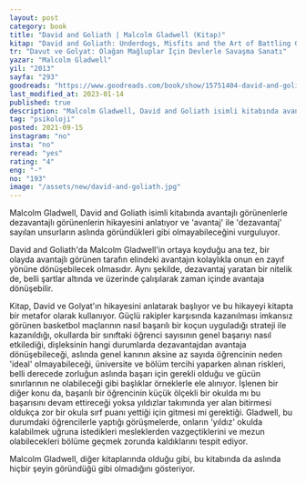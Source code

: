 ```yaml
---
layout: post
category: book
title: "David and Goliath | Malcolm Gladwell (Kitap)"
kitap: "David and Goliath: Underdogs, Misfits and the Art of Battling Giants"
tr: "Davut ve Golyat: Olağan Mağluplar İçin Devlerle Savaşma Sanatı"
yazar: "Malcolm Gladwell"
yil: "2013"
sayfa: "293"
goodreads: "https://www.goodreads.com/book/show/15751404-david-and-goliath"
last_modified_at: 2023-01-14
published: true
description: "Malcolm Gladwell, David and Goliath isimli kitabında avantajlı görünenlerle dezavantajlı görünenlerin hikayesini anlatıyor ve 'avantaj' ile 'dezavantaj' sayılan unsurların aslında göründükleri gibi olmayabileceğini vurguluyor."
tag: "psikoloji"
posted: 2021-09-15
instagram: "no"
insta: "no"
reread: "yes"
rating: "4"
eng: "-"
no: "193"
image: "/assets/new/david-and-goliath.jpg"
---
```


Malcolm Gladwell, David and Goliath isimli kitabında avantajlı görünenlerle dezavantajlı görünenlerin hikayesini anlatıyor ve 'avantaj' ile 'dezavantaj' sayılan unsurların aslında göründükleri gibi olmayabileceğini vurguluyor.

David and Goliath'da Malcolm Gladwell'in ortaya koyduğu ana tez, bir olayda avantajlı görünen tarafın elindeki avantajın kolaylıkla onun en zayıf yönüne dönüşebilecek olmasıdır. Aynı şekilde, dezavantaj yaratan bir nitelik de, belli şartlar altında ve üzerinde çalışılarak zaman içinde avantaja dönüşebilir.

Kitap, David ve Golyat'ın hikayesini anlatarak başlıyor ve bu hikayeyi kitapta bir metafor olarak kullanıyor. Güçlü rakipler karşısında kazanılması imkansız görünen basketbol maçlarının nasıl başarılı bir koçun uyguladığı strateji ile kazanıldığı, okullarda bir sınıftaki öğrenci sayısının genel başarıyı nasıl etkilediği, dişleksinin hangi durumlarda dezavantajdan avantaja dönüşebileceği, aslında genel kanının aksine az sayıda öğrencinin neden 'ideal' olmayabileceği, üniversite ve bölüm tercihi yaparken alınan riskleri, belli derecede zorluğun aslında başarı için gerekli olduğu ve gücün sınırlarının ne olabileceği gibi başlıklar örneklerle ele alınıyor. İşlenen bir diğer konu da, başarılı bir öğrencinin küçük ölçekli bir okulda mı bu başarısını devam ettireceği yoksa yıldızlar takımında yer alan bitirmesi oldukça zor bir okula sırf puanı yettiği için gitmesi mi gerektiği. Gladwell, bu durumdaki öğrencilerle yaptığı görüşmelerde, onların 'yıldız' okulda kalabilmek uğruna istedikleri mesleklerden vazgeçtiklerini ve mezun olabilecekleri bölüme geçmek zorunda kaldıklarını tespit ediyor.

Malcolm Gladwell, diğer kitaplarında olduğu gibi, bu kitabında da aslında hiçbir şeyin göründüğü gibi olmadığını gösteriyor.
